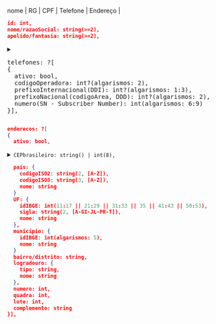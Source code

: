 nome | RG | CPF | Telefone | Endereço | 

```json
id: int,
nome/razaoSocial: string(>=2),
apelido/fantasia: string(>=2),
```
<details>
  <summary><pre>
telefones: ?[
{
  ativo: bool,
  codigoOperadora: int?(algarismos: 2),
  prefixoInternacional(DDI): int?(algarismos: 1:3),
  prefixoNacional(codigoArea, DDD): int?(algarismos: 2),
  numero(SN - Subscriber Number): int(algarismos: 6:9)
}],</pre></summary>

  <pre>
Implementação:
  1ª Opção: cada chave-valor do Javascript Object pode corresponder a um input
  2ª Opção: um único input para cada telefone, o valor é dividido em substrings cujos valores são alocados às chaves
  correspondentes através de uma função
    pattern input: 

Links: https://www.cm.com/blog/how-to-format-international-telephone-numbers/
  </pre>
</details>

```json
enderecos: ?[
{
  ativo: bool,
```
<details>
  <summary><code>CEPbrasileiro: string() | int(8),</code></summary>

  https://www.mbi.com.br/mbi/biblioteca/paises/codigo-postal/
</details>

```json
  país: {
    codigoISO2: string(2, [A-Z]),
    codigoISO3: string(3, [A-Z]),
    nome: string
  }
  UF: {
    idIBGE: int(11:17 || 21:29 || 31:33 || 35 || 41:43 || 50:53),
    sigla: string(2, [A-GI-JL-PR-T]),
    nome: string
  },
  municipio: {
    idIBGE: int(algarismos: 5),
    nome: string
  }
  bairro/distrito: string,
  logradouro: {
    tipo: string,
    nome: string
  },
  numero: int,
  quadra: int,
  lote: int,
  complemento: string
}],
```
